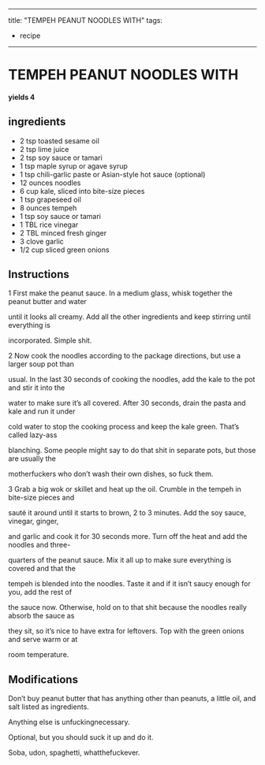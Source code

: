 
---
title: "TEMPEH PEANUT NOODLES WITH"
tags:
  - recipe
---
# TEMPEH PEANUT NOODLES WITH



#### yields  4


## ingredients
* 2 tsp toasted sesame oil 
* 2 tsp lime juice 
* 2 tsp soy sauce or tamari 
* 1 tsp maple syrup or agave syrup 
* 1 tsp chili-garlic paste or Asian-style hot sauce (optional)
* 12 ounces noodles 
* 6 cup kale, sliced into bite-size pieces 
* 1 tsp grapeseed oil 
* 8 ounces tempeh 
* 1 tsp soy sauce or tamari 
* 1 TBL rice vinegar 
* 2 TBL minced fresh ginger 
* 3 clove garlic 
* 1/2 cup sliced green onions 



## Instructions
1 First make the peanut sauce. In a medium glass, whisk together the peanut butter and water

until it looks all creamy. Add all the other ingredients and keep stirring until everything is

incorporated. Simple shit.

2 Now cook the noodles according to the package directions, but use a larger soup pot than

usual. In the last 30 seconds of cooking the noodles, add the kale to the pot and stir it into the

water to make sure it’s all covered. After 30 seconds, drain the pasta and kale and run it under

cold water to stop the cooking process and keep the kale green. That’s called lazy-ass

blanching. Some people might say to do that shit in separate pots, but those are usually the

motherfuckers who don’t wash their own dishes, so fuck them.

3 Grab a big wok or skillet and heat up the oil. Crumble in the tempeh in bite-size pieces and

sauté it around until it starts to brown, 2 to 3 minutes. Add the soy sauce, vinegar, ginger,

and garlic and cook it for 30 seconds more. Turn off the heat and add the noodles and three-

quarters of the peanut sauce. Mix it all up to make sure everything is covered and that the

tempeh is blended into the noodles. Taste it and if it isn’t saucy enough for you, add the rest of

the sauce now. Otherwise, hold on to that shit because the noodles really absorb the sauce as

they sit, so it’s nice to have extra for leftovers. Top with the green onions and serve warm or at

room temperature.



## Modifications
Don’t buy peanut butter that has anything other than peanuts, a little oil, and salt listed as ingredients.

Anything else is unfuckingnecessary.

 Optional, but you should suck it up and do it.

 Soba, udon, spaghetti, whatthefuckever.





